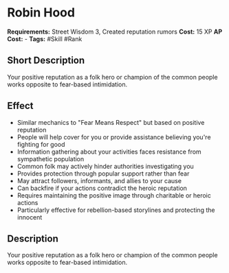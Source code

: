 # Robin Hood

**Requirements:** Street Wisdom 3, Created reputation rumors
**Cost:** 15 XP
**AP Cost:** -
**Tags:** #Skill #Rank

## Short Description
Your positive reputation as a folk hero or champion of the common people works opposite to fear-based intimidation.

## Effect
- Similar mechanics to "Fear Means Respect" but based on positive reputation
- People will help cover for you or provide assistance believing you're fighting for good
- Information gathering about your activities faces resistance from sympathetic population
- Common folk may actively hinder authorities investigating you
- Provides protection through popular support rather than fear
- May attract followers, informants, and allies to your cause
- Can backfire if your actions contradict the heroic reputation
- Requires maintaining the positive image through charitable or heroic actions
- Particularly effective for rebellion-based storylines and protecting the innocent

## Description
Your positive reputation as a folk hero or champion of the common people works opposite to fear-based intimidation.